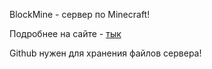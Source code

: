 BlockMine - сервер по Minecraft!

Подробнее на сайте - [тык](www.blockmine38.ru)

Github нужен для хранения файлов сервера!

